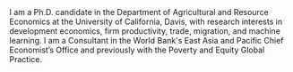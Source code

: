 <br><br>
I am a Ph.D. candidate in the Department of Agricultural and Resource Economics at the University of California, Davis, with research interests in development economics, firm productivity, trade, migration, and machine learning. I am a Consultant in the World Bank's East Asia and Pacific Chief Economist’s Office and previously with the Poverty and Equity Global Practice.